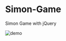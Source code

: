 # Simon-Game
Simon Game with jQuery

![demo](https://user-images.githubusercontent.com/54683786/117036474-25304580-ad0e-11eb-988d-534da94d458c.gif)

